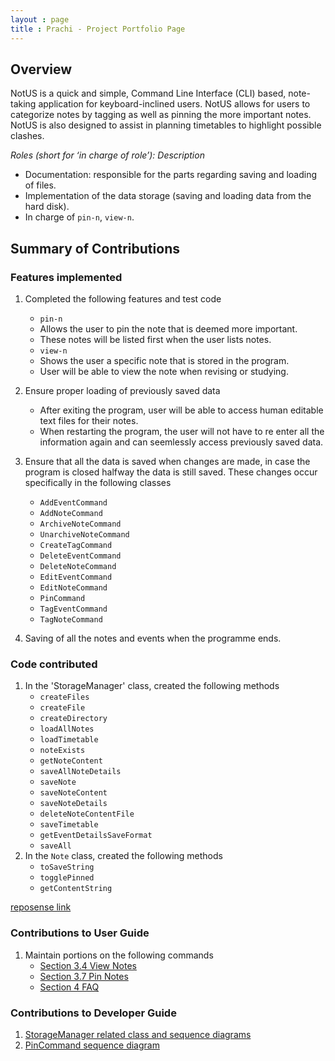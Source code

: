 ```yaml
---
layout : page
title : Prachi - Project Portfolio Page
---
```


<!-- @@author prachi2023 -->
## Overview
NotUS is a quick and simple, Command Line Interface (CLI) based, note-taking application for keyboard-inclined users. NotUS allows for users to categorize notes by tagging as well as pinning the more important notes. NotUS is also designed to assist in planning timetables to highlight possible clashes.

*Roles (short for ‘in charge of role’): Description*

- Documentation: responsible for the parts regarding saving and loading of files.
- Implementation of the data storage (saving and loading data from the hard disk).
- In charge of `pin-n`, `view-n`.

## Summary of Contributions

### Features implemented
1. Completed the following features and test code
   - `pin-n`
	- Allows the user to pin the note that is deemed more important.
	- These notes will be listed first when the user lists notes.
   - `view-n`
	- Shows the user a specific note that is stored in the program.
	- User will be able to view the note when revising or studying.
        
1. Ensure proper loading of previously saved data
	- After exiting the program, user will be able to access human editable text files for their notes.
	- When restarting the program, the user will not have to re enter all the information again and can seemlessly access previously saved data.
1. Ensure that all the data is saved when changes are made, in case the program is closed halfway the data is still saved. These changes occur specifically in the following classes
   - `AddEventCommand`
   - `AddNoteCommand`
   - `ArchiveNoteCommand`
   - `UnarchiveNoteCommand`
   - `CreateTagCommand`
   - `DeleteEventCommand`
   - `DeleteNoteCommand`
   - `EditEventCommand`
   - `EditNoteCommand`
   - `PinCommand`
   - `TagEventCommand`
   - `TagNoteCommand`
1. Saving of all the notes and events when the programme ends.

   
### Code contributed
1. In the 'StorageManager' class, created the following methods
    - `createFiles`
    - `createFile`
    - `createDirectory`
    - `loadAllNotes`
    - `loadTimetable`
    - `noteExists`
    - `getNoteContent`
    - `saveAllNoteDetails`
    - `saveNote`
    - `saveNoteContent`
    - `saveNoteDetails`
    - `deleteNoteContentFile`
    - `saveTimetable`
    - `getEventDetailsSaveFormat`
    - `saveAll`
1. In the `Note` class, created the following methods
    - `toSaveString`
    - `togglePinned`
    - `getContentString`

[reposense link](https://nus-cs2113-ay2021s1.github.io/tp-dashboard/#breakdown=true&search=prachi2023&sort=groupTitle&sortWithin=title&since=2020-09-27&timeframe=commit&mergegroup=&groupSelect=groupByRepos&checkedFileTypes=docs~functional-code~test-code~other&tabOpen=true&tabType=zoom&zA=prachi2023&zR=AY2021S1-CS2113-T13-1%2Ftp%5Bmaster%5D&zACS=197.20472673559823&zS=2020-09-27&zFS=&zU=2020-11-08&zMG=false&zFTF=commit&zFGS=groupByRepos&zFR=false)
### Contributions to User Guide
1. Maintain portions on the following commands 
     - [Section 3.4 View Notes](https://ay2021s1-cs2113-t13-1.github.io/tp/UserGuide.html#view-n)
     - [Section 3.7 Pin Notes](https://ay2021s1-cs2113-t13-1.github.io/tp/UserGuide.html#pin-n)
     - [Section 4 FAQ](https://ay2021s1-cs2113-t13-1.github.io/tp/UserGuide.html#faq)

### Contributions to Developer Guide
1. [StorageManager related class and sequence diagrams](https://ay2021s1-cs2113-t13-1.github.io/tp/DeveloperGuide.html#storage) 
1. [PinCommand sequence diagram](https://ay2021s1-cs2113-t13-1.github.io/tp/DeveloperGuide.html#commands)